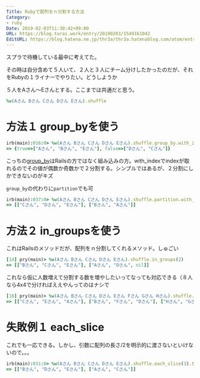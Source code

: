 ```yaml
---
Title: Rubyで配列をｎ分割する方法
Category:
- ruby
Date: 2019-02-03T11:30:42+09:00
URL: https://blog.turai.work/entry/20190203/1549161042
EditURL: https://blog.hatena.ne.jp/thr3a/thr3a.hatenablog.com/atom/entry/98012380856177263
---
```


スプラで待機している最中に考えてた。

その時は自分含めて５人いて、２人と３人にチーム分けしたかったのだが、それをRubyの１ライナーでやりたい。どうしようか

５人をAさん〜Eさんとする。ここまでは共通だと思う。

```ruby
%w(Aさん Bさん Cさん Dさん Eさん).shuffle
```

# 方法１ group_byを使う

```ruby
irb(main):016:0> %w(Aさん Bさん Cさん Dさん Eさん).shuffle.group_by.with_index{|a,i| i % 2 == 0}
=> {true=>["Aさん", "Bさん", "Eさん"], false=>["Dさん", "Cさん"]}
```

こっちの[group_by](https://docs.ruby-lang.org/ja/latest/method/Enumerable/i/group_by.html)はRailsの方ではなく組み込みの方。with_indexでindexが取れるのでその値が偶数か奇数かで２分割する。シンプルではあるが、２分割にしかできないのがキズ

`group_by`の代わりに`partition`でも可

```ruby
irb(main):037:0> %w(Aさん Bさん Cさん Dさん Eさん).shuffle.partition.with_index{|a,i| i % 2 == 0}
=> [["Cさん", "Dさん", "Eさん"], ["Bさん", "Aさん"]]
```

# 方法２ in_groupsを使う

これはRailsのメソッドだが、配列をｎ分割してくれるメソッド。しゅごい

```ruby
[14] pry(main)> %w(Aさん Bさん Cさん Dさん Eさん).shuffle.in_groups(2)
=> [["Bさん", "Cさん", "Eさん"], ["Aさん", "Dさん", nil]]
```

これなら仮に人数増えて分割する数を増やしたいってなっても対応できる（８人なら4x4で分ければええやんってのはナシで

```ruby
[16] pry(main)> %w(Aさん Bさん Cさん Dさん Eさん Fさん Gさん Hさん).shuffle.in_groups(3)
=> [["Cさん", "Eさん", "Aさん"], ["Bさん", "Fさん", "Dさん"], ["Hさん", "Gさん", nil]]
```

# 失敗例１ each_slice

これでも一応できる。しかし、引数に配列の長さ/2を明示的に渡さないといけないので。。。

```ruby
irb(main):031:0> %w(Aさん Bさん Cさん Dさん Eさん).shuffle.each_slice(3).to_a
=> [["Bさん", "Dさん", "Eさん"], ["Aさん", "Cさん"]]
```
